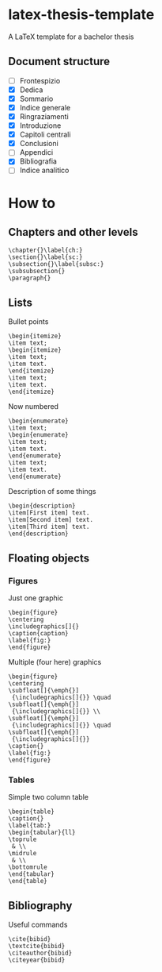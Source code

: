 # latex-thesis-template
A LaTeX template for a bachelor thesis

## Document structure

- [ ] Frontespizio
- [x] Dedica
- [x] Sommario
- [x] Indice generale
- [x] Ringraziamenti
- [x] Introduzione
- [x] Capitoli centrali
- [x] Conclusioni
- [ ] Appendici
- [x] Bibliografia
- [ ] Indice analitico

# How to

## Chapters and other levels
```
\chapter{}\label{ch:}
\section{}\label{sc:}
\subsection{}\label{subsc:}
\subsubsection{}
\paragraph{}
```

## Lists
Bullet points
```
\begin{itemize}
\item text;
\begin{itemize}
\item text;
\item text.
\end{itemize}
\item text;
\item text.
\end{itemize}
```
Now numbered
```
\begin{enumerate}
\item text;
\begin{enumerate}
\item text;
\item text.
\end{enumerate}
\item text;
\item text.
\end{enumerate}
```
Description of some things
```
\begin{description}
\item[First item] text.
\item[Second item] text.
\item[Third item] text.
\end{description}
```

## Floating objects
### Figures
Just one graphic
```
\begin{figure}
\centering
\includegraphics[]{}
\caption{caption}
\label{fig:}
\end{figure}
```
Multiple (four here) graphics
```
\begin{figure}
\centering
\subfloat[]{\emph{}]
 {\includegraphics[]{}} \quad
\subfloat[]{\emph{}]
 {\includegraphics[]{}} \\
\subfloat[]{\emph{}]
 {\includegraphics[]{}} \quad
\subfloat[]{\emph{}]
 {\includegraphics[]{}}
\caption{}
\label{fig:}
\end{figure}
```

### Tables
Simple two column table
```
\begin{table}
\caption{}
\label{tab:}
\begin{tabular}{ll}
\toprule
 & \\
\midrule
 & \\
\bottomrule
\end{tabular}
\end{table}
```

## Bibliography
Useful commands
```
\cite{bibid}
\textcite{bibid}
\citeauthor{bibid}
\citeyear{bibid}
```
